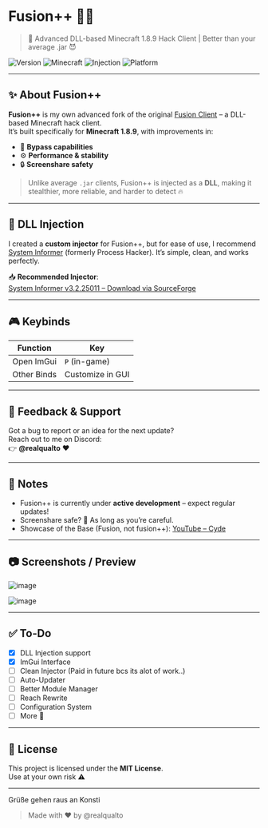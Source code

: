 # Fusion++ 💉🔥  
> 🚀 Advanced DLL-based Minecraft 1.8.9 Hack Client | Better than your average .jar 😈

![Version](https://img.shields.io/badge/status-in%20development-yellow?style=flat-square)
![Minecraft](https://img.shields.io/badge/Minecraft-1.8.9-blue?style=flat-square)
![Injection](https://img.shields.io/badge/injection-DLL-critical?style=flat-square)
![Platform](https://img.shields.io/badge/platform-Windows-lightgrey?style=flat-square)

---

## ✨ About Fusion++
**Fusion++** is my own advanced fork of the original [Fusion Client](https://www.youtube.com/watch?v=QMNa8mOvMCY&t=117s&ab_channel=cyde) – a DLL-based Minecraft hack client.  
It’s built specifically for **Minecraft 1.8.9**, with improvements in:

- 🧠 **Bypass capabilities**
- ⚙️ **Performance & stability**
- 🔒 **Screenshare safety**

> Unlike average `.jar` clients, Fusion++ is injected as a **DLL**, making it stealthier, more reliable, and harder to detect 🔥

---

## 💉 DLL Injection

I created a **custom injector** for Fusion++, but for ease of use, I recommend [System Informer](https://systeminformer.sourceforge.io/downloads) (formerly Process Hacker). It’s simple, clean, and works perfectly.

📥 **Recommended Injector**:  
[System Informer v3.2.25011 – Download via SourceForge](https://sourceforge.net/projects/systeminformer/files/systeminformer-3.2.25011-release-setup.exe/download)

---

## 🎮 Keybinds

| Function     | Key       |
|--------------|-----------|
| Open ImGui | `P` (in-game) |
| Other Binds | Customize in GUI |

---

## 💬 Feedback & Support

Got a bug to report or an idea for the next update?  
Reach out to me on Discord:  
👉 **@realqualto** ❤️

---

## 📌 Notes

- Fusion++ is currently under **active development** – expect regular updates!
- Screenshare safe? 💯 As long as you’re careful.
- Showcase of the Base (Fusion, not fusion++): [YouTube – Cyde](https://www.youtube.com/watch?v=QMNa8mOvMCY&t=117s&ab_channel=cyde)

---

## 📷 Screenshots / Preview

![image](https://github.com/user-attachments/assets/fc214580-9de7-4531-9079-14bc04d9f74d)

![image](https://github.com/user-attachments/assets/5eeb744f-bc87-447f-8d16-6d89f757a511)


---

## ✅ To-Do

- [x] DLL Injection support  
- [x] ImGui Interface
- [ ] Clean Injector (Paid in future bcs its alot of work..)
- [ ] Auto-Updater  
- [ ] Better Module Manager  
- [ ] Reach Rewrite
- [ ] Configuration System
- [ ] More 🤫

---

## 📄 License

This project is licensed under the **MIT License**.  
Use at your own risk ⚠️

---

Grüße gehen raus an Konsti
> Made with ❤️ by @realqualto
